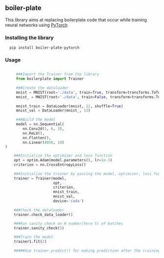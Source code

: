 ## boiler-plate

This library aims at replacing boilerplate code that occur while training neural networks using [PyTorch](https://pytorch.org/)

### Installing the library
      pip install boiler-plate-pytorch
      
### Usage
```python

     ###Import the Trainer from the library
     from boilerplate import Trainer
     
     ###Create the dataloader
     mnist = MNIST(root='./data', train=True, transform=transforms.ToTensor(), download=True)
     mnist_ = MNIST(root='./data', train=False, transform=transforms.ToTensor(), download=True)
     
     mnist_train = DataLoader(mnist, 12, shuffle=True)
     mnist_val = DataLoader(mnist_, 12)
     
     ###Build the model
     model = nn.Sequential(
        nn.Conv2d(1, 6, 3),
        nn.ReLU(),
        nn.Flatten(),
        nn.Linear(4056, 10)
)

    ###Initialize the optimizer and loss function
    opt = optim.Adam(model.parameters(), lr=1e-3)
    criterion = nn.CrossEntropyLoss()
    
    ###Initialize the trainer by passing the model, optimizer, loss function, dataloaders and device(cpu or cuda)
    trainer = Trainer(model, 
                      opt, 
                      criterion,
                      mnist_train, 
                      mnist_val,  
                      device='cuda')
                      
    ###Check the dataloader
    trainer.check_data_loader()
    
    ###Run sanity check on N number(here 5) of batches
    trainer.sanity_check(5)

    ###Train the model
    trainer1.fit(2)
    
    #####Use trainer.predict() for making prediction after the training is over
     
 ```
